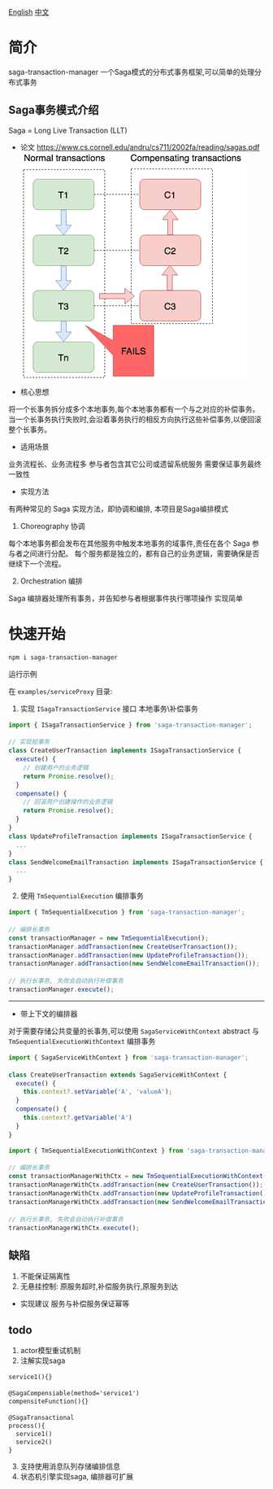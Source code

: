 [English](./README.md)
[中文](./README.CN.md)

# 简介
saga-transaction-manager 一个Saga模式的分布式事务框架,可以简单的处理分布式事务

## Saga事务模式介绍 
Saga = Long Live Transaction (LLT)
- 论文
https://www.cs.cornell.edu/andru/cs711/2002fa/reading/sagas.pdf
![Saga pattern](./resource/saga.png)


- 核心思想

将一个长事务拆分成多个本地事务,每个本地事务都有一个与之对应的补偿事务。当一个长事务执行失败时,会沿着事务执行的相反方向执行这些补偿事务,以便回滚整个长事务。

- 适用场景

业务流程长、业务流程多
参与者包含其它公司或遗留系统服务
需要保证事务最终一致性

- 实现方法

有两种常见的 Saga 实现方法，即协调和编排, 本项目是Saga编排模式

  1. Choreography 协调

每个本地事务都会发布在其他服务中触发本地事务的域事件,责任在各个 Saga 参与者之间进行分配。
每个服务都是独立的，都有自己的业务逻辑，需要确保是否继续下一个流程。

  2. Orchestration 编排

Saga 编排器处理所有事务，并告知参与者根据事件执行哪项操作
实现简单

# 快速开始

```sh
npm i saga-transaction-manager
```

运行示例

在 `examples/serviceProxy` 目录:


1. 实现 `ISagaTransactionService` 接口 本地事务\补偿事务
```typescript
import { ISagaTransactionService } from 'saga-transaction-manager';

// 实现短事务
class CreateUserTransaction implements ISagaTransactionService {
  execute() {
    // 创建用户的业务逻辑
    return Promise.resolve();
  }
  compensate() {
    // 回滚用户创建操作的业务逻辑
    return Promise.resolve();
  }
}
class UpdateProfileTransaction implements ISagaTransactionService {
  ...
}
class SendWelcomeEmailTransaction implements ISagaTransactionService {
  ...
}
```
2. 使用 `TmSequentialExecution` 编排事务
```typescript
import { TmSequentialExecution } from 'saga-transaction-manager';

// 编排长事务
const transactionManager = new TmSequentialExecution();
transactionManager.addTransaction(new CreateUserTransaction());
transactionManager.addTransaction(new UpdateProfileTransaction());
transactionManager.addTransaction(new SendWelcomeEmailTransaction());

// 执行长事务, 失败会自动执行补偿事务
transactionManager.execute();
```

---

- 带上下文的编排器

对于需要存储公共变量的长事务,可以使用 `SagaServiceWithContext` abstract 与 `TmSequentialExecutionWithContext` 编排事务
```typescript
import { SagaServiceWithContext } from 'saga-transaction-manager';

class CreateUserTransaction extends SagaServiceWithContext {
  execute() {
    this.context?.setVariable('A', 'valueA');
  }
  compensate() {
    this.context?.getVariable('A')
  }
}
```
```typescript
import { TmSequentialExecutionWithContext } from 'saga-transaction-manager';

// 编排长事务
const transactionManagerWithCtx = new TmSequentialExecutionWithContext();
transactionManagerWithCtx.addTransaction(new CreateUserTransaction());
transactionManagerWithCtx.addTransaction(new UpdateProfileTransaction());
transactionManagerWithCtx.addTransaction(new SendWelcomeEmailTransaction());

// 执行长事务, 失败会自动执行补偿事务
transactionManagerWithCtx.execute();
```
## 缺陷
1. 不能保证隔离性
2. 无悬挂控制: 原服务超时,补偿服务执行,原服务到达

- 实现建议
服务与补偿服务保证幂等

## todo
1. actor模型重试机制
2. 注解实现saga
```
service1(){}

@SagaCompensiable(method='service1')
compensiteFunction(){}

@SagaTransactional
process(){
  service1()
  service2()
}
```
3. 支持使用消息队列存储编排信息
4. 状态机引擎实现saga, 编排器可扩展

